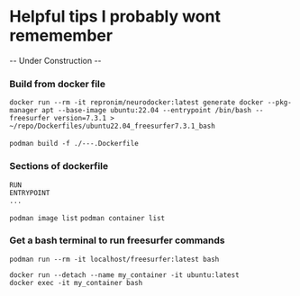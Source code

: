 # Helpful tips I probably wont rememember
-- Under Construction --

### Build from docker file
`docker run --rm -it repronim/neurodocker:latest generate docker --pkg-manager apt --base-image ubuntu:22.04 --entrypoint /bin/bash --freesurfer version=7.3.1 > ~/repo/Dockerfiles/ubuntu22.04_freesurfer7.3.1_bash` <br><br>
`podman build -f ./---.Dockerfile` <br>

### Sections of dockerfile
```
RUN
ENTRYPOINT
...
````




`podman image list`
`podman container list`

### Get a bash terminal to run freesurfer commands
`podman run --rm -it localhost/freesurfer:latest bash`


```
docker run --detach --name my_container -it ubuntu:latest
docker exec -it my_container bash
```
